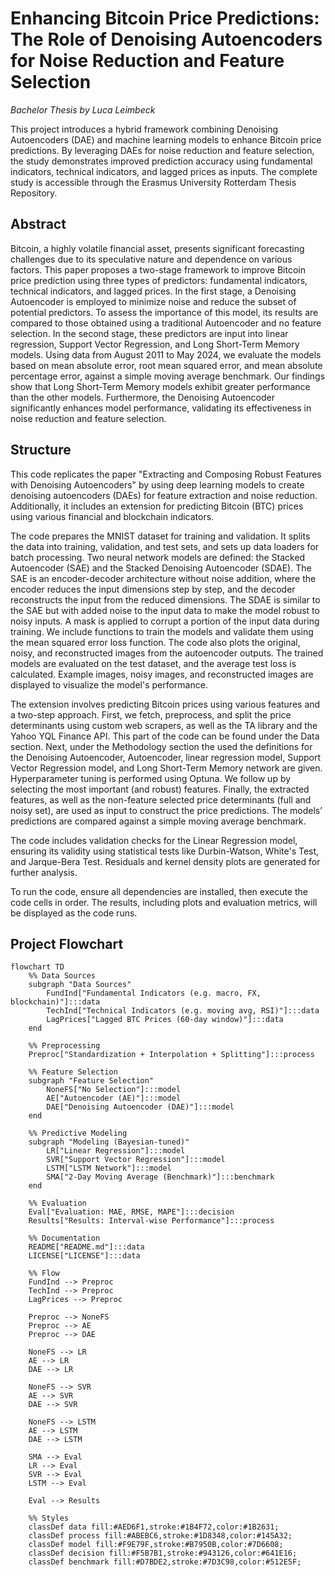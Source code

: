 # Enhancing Bitcoin Price Predictions: The Role of Denoising Autoencoders for Noise Reduction and Feature Selection
_Bachelor Thesis by Luca Leimbeck_

This project introduces a hybrid framework combining Denoising Autoencoders (DAE) and machine learning models to enhance Bitcoin price predictions. By leveraging DAEs for noise reduction and feature selection, the study demonstrates improved prediction accuracy using fundamental indicators, technical indicators, and lagged prices as inputs. The complete study is accessible through the Erasmus University Rotterdam Thesis Repository.

## Abstract 
Bitcoin, a highly volatile financial asset, presents significant forecasting challenges due to
its speculative nature and dependence on various factors. This paper proposes a two-stage
framework to improve Bitcoin price prediction using three types of predictors: fundamental
indicators, technical indicators, and lagged prices. In the first stage, a Denoising Autoencoder is employed to minimize noise and reduce the subset of potential predictors. To assess
the importance of this model, its results are compared to those obtained using a traditional
Autoencoder and no feature selection. In the second stage, these predictors are input into
linear regression, Support Vector Regression, and Long Short-Term Memory models. Using data from August 2011 to May 2024, we evaluate the models based on mean absolute
error, root mean squared error, and mean absolute percentage error, against a simple moving average benchmark. Our findings show that Long Short-Term Memory models exhibit
greater performance than the other models. Furthermore, the Denoising Autoencoder significantly enhances model performance, validating its effectiveness in noise reduction and
feature selection.

## Structure

This code replicates the paper "Extracting and Composing Robust Features with Denoising Autoencoders" by using deep learning models to create denoising autoencoders (DAEs) for feature extraction and noise reduction. Additionally, it includes an extension for predicting Bitcoin (BTC) prices using various financial and blockchain indicators.

The code prepares the MNIST dataset for training and validation. It splits the data into training, validation, and test sets, and sets up data loaders for batch processing. Two neural network models are defined: the Stacked Autoencoder (SAE) and the Stacked Denoising Autoencoder (SDAE). The SAE is an encoder-decoder architecture without noise addition, where the encoder reduces the input dimensions step by step, and the decoder reconstructs the input from the reduced dimensions. The SDAE is similar to the SAE but with added noise to the input data to make the model robust to noisy inputs. A mask is applied to corrupt a portion of the input data during training. We include functions to train the models and validate them using the mean squared error loss function. The code also plots the original, noisy, and reconstructed images from the autoencoder outputs. The trained models are evaluated on the test dataset, and the average test loss is calculated. Example images, noisy images, and reconstructed images are displayed to visualize the model's performance.

The extension involves predicting Bitcoin prices using various features and a two-step approach. First, we fetch, preprocess, and split the price determinants using custom web scrapers, as well as the TA library and the Yahoo YQL Finance API. This part of the code can be found under the Data section. Next, under the Methodology section the used the definitions for the Denoising Autoencoder, Autoencoder, linear regression model, Support Vector Regression model, and Long Short-Term Memory network are given. Hyperparameter tuning is performed using Optuna. We follow up by selecting the most important (and robust) features. Finally, the extracted features, as well as the non-feature selected price determinants (full and noisy set), are used as input to construct the price predictions. The models’ predictions are compared against a simple moving average benchmark.

The code includes validation checks for the Linear Regression model, ensuring its validity using statistical tests like Durbin-Watson, White's Test, and Jarque-Bera Test. Residuals and kernel density plots are generated for further analysis.

To run the code, ensure all dependencies are installed, then execute the code cells in order. The results, including plots and evaluation metrics, will be displayed as the code runs.

## Project Flowchart

```mermaid
flowchart TD
    %% Data Sources
    subgraph "Data Sources"
        FundInd["Fundamental Indicators (e.g. macro, FX, blockchain)"]:::data
        TechInd["Technical Indicators (e.g. moving avg, RSI)"]:::data
        LagPrices["Lagged BTC Prices (60-day window)"]:::data
    end

    %% Preprocessing
    Preproc["Standardization + Interpolation + Splitting"]:::process

    %% Feature Selection
    subgraph "Feature Selection"
        NoneFS["No Selection"]:::model
        AE["Autoencoder (AE)"]:::model
        DAE["Denoising Autoencoder (DAE)"]:::model
    end

    %% Predictive Modeling
    subgraph "Modeling (Bayesian-tuned)"
        LR["Linear Regression"]:::model
        SVR["Support Vector Regression"]:::model
        LSTM["LSTM Network"]:::model
        SMA["2-Day Moving Average (Benchmark)"]:::benchmark
    end

    %% Evaluation
    Eval["Evaluation: MAE, RMSE, MAPE"]:::decision
    Results["Results: Interval-wise Performance"]:::process

    %% Documentation
    README["README.md"]:::data
    LICENSE["LICENSE"]:::data

    %% Flow
    FundInd --> Preproc
    TechInd --> Preproc
    LagPrices --> Preproc

    Preproc --> NoneFS
    Preproc --> AE
    Preproc --> DAE

    NoneFS --> LR
    AE --> LR
    DAE --> LR

    NoneFS --> SVR
    AE --> SVR
    DAE --> SVR

    NoneFS --> LSTM
    AE --> LSTM
    DAE --> LSTM

    SMA --> Eval
    LR --> Eval
    SVR --> Eval
    LSTM --> Eval

    Eval --> Results

    %% Styles
    classDef data fill:#AED6F1,stroke:#1B4F72,color:#1B2631;
    classDef process fill:#ABEBC6,stroke:#1D8348,color:#145A32;
    classDef model fill:#F9E79F,stroke:#B7950B,color:#7D6608;
    classDef decision fill:#F5B7B1,stroke:#943126,color:#641E16;
    classDef benchmark fill:#D7BDE2,stroke:#7D3C98,color:#512E5F;
